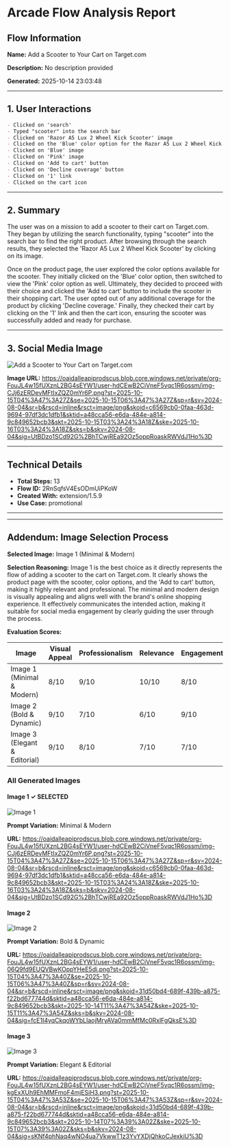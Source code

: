 # Arcade Flow Analysis Report

## Flow Information

**Name:** Add a Scooter to Your Cart on Target.com

**Description:** No description provided

**Generated:** 2025-10-14 23:03:48

---

## 1. User Interactions

```markdown
- Clicked on 'search'
- Typed "scooter" into the search bar
- Clicked on 'Razor A5 Lux 2 Wheel Kick Scooter' image
- Clicked on the 'Blue' color option for the Razor A5 Lux 2 Wheel Kick Scooter
- Clicked on 'Blue' image
- Clicked on 'Pink' image
- Clicked on 'Add to cart' button
- Clicked on 'Decline coverage' button
- Clicked on '1' link
- Clicked on the cart icon
```

---

## 2. Summary

The user was on a mission to add a scooter to their cart on Target.com. They began by utilizing the search functionality, typing "scooter" into the search bar to find the right product. After browsing through the search results, they selected the 'Razor A5 Lux 2 Wheel Kick Scooter' by clicking on its image. 

Once on the product page, the user explored the color options available for the scooter. They initially clicked on the 'Blue' color option, then switched to view the 'Pink' color option as well. Ultimately, they decided to proceed with their choice and clicked the 'Add to cart' button to include the scooter in their shopping cart. The user opted out of any additional coverage for the product by clicking 'Decline coverage.' Finally, they checked their cart by clicking on the '1' link and then the cart icon, ensuring the scooter was successfully added and ready for purchase.

---

## 3. Social Media Image

![Add a Scooter to Your Cart on Target.com](social_media_image_1.png)

**Image URL:** https://oaidalleapiprodscus.blob.core.windows.net/private/org-FouJL4w15fUXznL2BG4sEYW1/user-hdCEwB2CiVneF5vqc1R6ossm/img-CJj6zERDevMFtIxZQZ0mYr6P.png?st=2025-10-15T04%3A47%3A27Z&se=2025-10-15T06%3A47%3A27Z&sp=r&sv=2024-08-04&sr=b&rscd=inline&rsct=image/png&skoid=c6569cb0-0faa-463d-9694-97df3dc1dfb1&sktid=a48cca56-e6da-484e-a814-9c849652bcb3&skt=2025-10-15T03%3A24%3A18Z&ske=2025-10-16T03%3A24%3A18Z&sks=b&skv=2024-08-04&sig=UtBDzo1SCd92G%2BhTCwjREa92Oz5oppRoaskRWVdJ1Ho%3D

---

## Technical Details

- **Total Steps:** 13
- **Flow ID:** 2RnSqfsV4EsODmUiPKoW
- **Created With:** extension/1.5.9
- **Use Case:** promotional

---


---

## Addendum: Image Selection Process

**Selected Image:** Image 1 (Minimal & Modern)

**Selection Reasoning:**
Image 1 is the best choice as it directly represents the flow of adding a scooter to the cart on Target.com. It clearly shows the product page with the scooter, color options, and the 'Add to cart' button, making it highly relevant and professional. The minimal and modern design is visually appealing and aligns well with the brand's online shopping experience. It effectively communicates the intended action, making it suitable for social media engagement by clearly guiding the user through the process.

**Evaluation Scores:**

| Image | Visual Appeal | Professionalism | Relevance | Engagement | Overall |
|-------|--------------|-----------------|-----------|------------|---------|
| Image 1 (Minimal & Modern) | 8/10 | 9/10 | 10/10 | 8/10 | **9/10** |
| Image 2 (Bold & Dynamic) | 9/10 | 7/10 | 6/10 | 9/10 | **7.75/10** |
| Image 3 (Elegant & Editorial) | 9/10 | 8/10 | 7/10 | 7/10 | **7.75/10** |


### All Generated Images


#### Image 1 ✓ **SELECTED**

![Image 1](social_media_image_1.png)

**Prompt Variation:** Minimal & Modern

**URL:** https://oaidalleapiprodscus.blob.core.windows.net/private/org-FouJL4w15fUXznL2BG4sEYW1/user-hdCEwB2CiVneF5vqc1R6ossm/img-CJj6zERDevMFtIxZQZ0mYr6P.png?st=2025-10-15T04%3A47%3A27Z&se=2025-10-15T06%3A47%3A27Z&sp=r&sv=2024-08-04&sr=b&rscd=inline&rsct=image/png&skoid=c6569cb0-0faa-463d-9694-97df3dc1dfb1&sktid=a48cca56-e6da-484e-a814-9c849652bcb3&skt=2025-10-15T03%3A24%3A18Z&ske=2025-10-16T03%3A24%3A18Z&sks=b&skv=2024-08-04&sig=UtBDzo1SCd92G%2BhTCwjREa92Oz5oppRoaskRWVdJ1Ho%3D


#### Image 2 

![Image 2](social_media_image_2.png)

**Prompt Variation:** Bold & Dynamic

**URL:** https://oaidalleapiprodscus.blob.core.windows.net/private/org-FouJL4w15fUXznL2BG4sEYW1/user-hdCEwB2CiVneF5vqc1R6ossm/img-06Q9fd9EUQVBwKOppYHeE5di.png?st=2025-10-15T04%3A47%3A40Z&se=2025-10-15T06%3A47%3A40Z&sp=r&sv=2024-08-04&sr=b&rscd=inline&rsct=image/png&skoid=31d50bd4-689f-439b-a875-f22bd677744d&sktid=a48cca56-e6da-484e-a814-9c849652bcb3&skt=2025-10-14T11%3A47%3A54Z&ske=2025-10-15T11%3A47%3A54Z&sks=b&skv=2024-08-04&sig=fcE1I4yqCkqoWYbLlaojMryAVa0mmMfMc0RxlFgQksE%3D


#### Image 3 

![Image 3](social_media_image_3.png)

**Prompt Variation:** Elegant & Editorial

**URL:** https://oaidalleapiprodscus.blob.core.windows.net/private/org-FouJL4w15fUXznL2BG4sEYW1/user-hdCEwB2CiVneF5vqc1R6ossm/img-kgExXUh9EhMMFmoF4mjESiH3.png?st=2025-10-15T04%3A47%3A53Z&se=2025-10-15T06%3A47%3A53Z&sp=r&sv=2024-08-04&sr=b&rscd=inline&rsct=image/png&skoid=31d50bd4-689f-439b-a875-f22bd677744d&sktid=a48cca56-e6da-484e-a814-9c849652bcb3&skt=2025-10-14T07%3A39%3A02Z&ske=2025-10-15T07%3A39%3A02Z&sks=b&skv=2024-08-04&sig=sKNf4phNaq4wNO4ua7VkwwT1z3YvYXDjQhkoCJexkiU%3D

